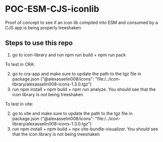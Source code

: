 # POC-ESM-CJS-iconlib
Proof of concept to see if an icon lib compiled into ESM and consumed by a CJS app is being properly treeshaken

## Steps to use this repo

1. go to icon-library and run npm run build + npm run pack

To test in CRA: 

2. go to cra-app and make sure to update the path to the tgz file in package.json ("@alexasselin008/icons": "file:/../icon-library/alexasselin008-icons-1.3.0.tgz")
3. run npm install + npm build + npm run analyze. You should see that the icon library is not being treeshaken

To test in vite: 

2. go to vite and make sure to update the path to the tgz file in package.json ("@alexasselin008/icons": "file:/../icon-library/alexasselin008-icons-1.3.0.tgz")
3. run npm install + npm build + npx vite-bundle-visualizer. You should see that the icon library is not being treeshaken




